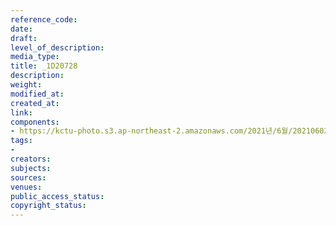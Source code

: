 ```yaml
---
reference_code: 
date: 
draft: 
level_of_description: 
media_type: 
title: _1D20728
description: 
weight: 
modified_at: 
created_at: 
link: 
components:
- https://kctu-photo.s3.ap-northeast-2.amazonaws.com/2021년/6월/20210602_산재처리+지연+근본+대책수립!+민주노총+결의대회/_1D20728.jpg
tags:
- 
creators: 
subjects: 
sources: 
venues: 
public_access_status: 
copyright_status: 
---
```

